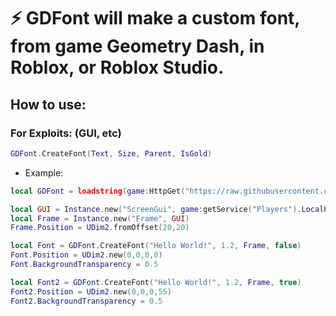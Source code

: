 # ⚡ **GDFont** will make a custom font, from game Geometry Dash, in Roblox, or Roblox Studio.

## How to use:
### For Exploits: (GUI, etc)
```lua
GDFont.CreateFont(Text, Size, Parent, IsGold)
```
- Example:
```lua
local GDFont = loadstring(game:HttpGet("https://raw.githubusercontent.com/AlikSusFootages/GDFont/main/src/main.lua"))()

local GUI = Instance.new("ScreenGui", game:getService("Players").LocalPlayer.PlayerGui)
local Frame = Instance.new("Frame", GUI)
Frame.Position = UDim2.fromOffset(20,20)

local Font = GDFont.CreateFont("Hello World!", 1.2, Frame, false)
Font.Position = UDim2.new(0,0,0,0)
Font.BackgroundTransparency = 0.5

local Font2 = GDFont.CreateFont("Hello World!", 1.2, Frame, true)
Font2.Position = UDim2.new(0,0,0,55)
Font2.BackgroundTransparency = 0.5
```
